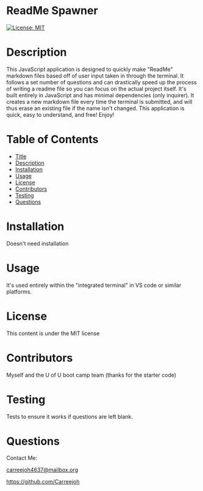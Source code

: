 # ReadMe Spawner 

[![License: MIT](https://img.shields.io/badge/License-MIT-yellow.svg)](https://opensource.org/licenses/MIT) 

# Description 
 This JavaScript application is designed to quickly make "ReadMe" markdown files based off of user input taken in through the terminal. It follows a set number of questions and can drastically speed up the process of writing a readme file so you can focus on the actual project itself. It's built entirely in JavaScript and has minimal dependencies (only inquirer). It creates a new markdown file every time the terminal is submitted, and will thus erase an existing file if the name isn't changed. This application is quick, easy to understand, and free! Enjoy!  

# Table of Contents 
 
- [Title](#title) 
- [Description](#description) 
- [Installation](#installation) 
- [Usage](#usage)
- [License](#license)
- [Contributors](#contributors)
- [Testing](#testing)
- [Questions](#questions)

# Installation 
 Doesn't need installation  

# Usage 
 It's used entirely within the "integrated terminal" in VS code or similar platforms.  

# License 
 This content is under the MIT license  

# Contributors 
 Myself and the U of U boot camp team (thanks for the starter code)  

# Testing 
 Tests to ensure it works if questions are left blank.  

# Questions 
 
Contact Me: 
 
carreejoh4637@mailbox.org 

https://github.com/Carreejoh